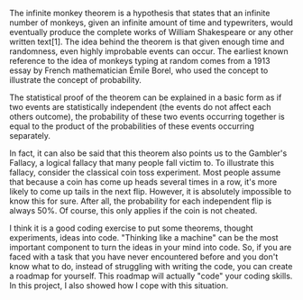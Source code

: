 The infinite monkey theorem is a hypothesis that states that an infinite number of monkeys, given an infinite amount of time and typewriters, would eventually produce the complete works of William Shakespeare or any other written text[1]. The idea behind the theorem is that given enough time and randomness, even highly improbable events can occur. The earliest known reference to the idea of monkeys typing at random comes from a 1913 essay by French mathematician Émile Borel, who used the concept to illustrate the concept of probability.

The statistical proof of the theorem can be explained in a basic form as if two events are statistically independent (the events do not affect each others outcome), the probability of these two events occurring together is equal to the product of the probabilities of these events occurring separately.

In fact, it can also be said that this theorem also points us to the Gambler's Fallacy, a logical fallacy that many people fall victim to. To illustrate this fallacy, consider the classical coin toss experiment. Most people assume that because a coin has come up heads several times in a row, it's more likely to come up tails in the next flip. However, it is absolutely impossible to know this for sure. After all, the probability for each independent flip is always 50%. Of course, this only applies if the coin is not cheated.

I think it is a good coding exercise to put some theorems, thought experiments, ideas into code. "Thinking like a machine" can be the most important component to turn the ideas in your mind into code. So, if you are faced with a task that you have never encountered before and you don't know what to do, instead of struggling with writing the code, you can create a roadmap for yourself. This roadmap will actually "code" your coding skills. In this project, I also showed how I cope with this situation.

